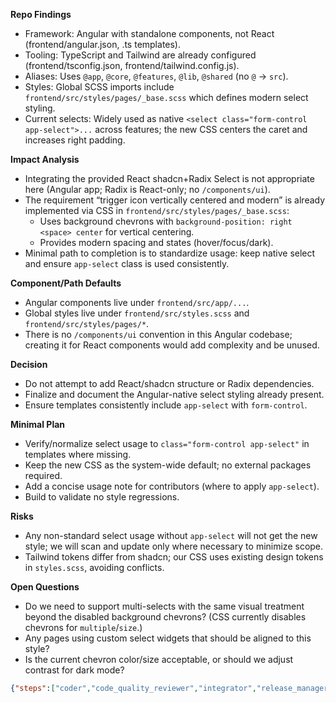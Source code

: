 **Repo Findings**
- Framework: Angular with standalone components, not React (frontend/angular.json, .ts templates).
- Tooling: TypeScript and Tailwind are already configured (frontend/tsconfig.json, frontend/tailwind.config.js).
- Aliases: Uses `@app`, `@core`, `@features`, `@lib`, `@shared` (no `@` → `src`).
- Styles: Global SCSS imports include `frontend/src/styles/pages/_base.scss` which defines modern select styling.
- Current selects: Widely used as native `<select class="form-control app-select">...` across features; the new CSS centers the caret and increases right padding.

**Impact Analysis**
- Integrating the provided React shadcn+Radix Select is not appropriate here (Angular app; Radix is React-only; no `/components/ui`).
- The requirement “trigger icon vertically centered and modern” is already implemented via CSS in `frontend/src/styles/pages/_base.scss`:
  - Uses background chevrons with `background-position: right <space> center` for vertical centering.
  - Provides modern spacing and states (hover/focus/dark).
- Minimal path to completion is to standardize usage: keep native select and ensure `app-select` class is used consistently.

**Component/Path Defaults**
- Angular components live under `frontend/src/app/...`.
- Global styles live under `frontend/src/styles.scss` and `frontend/src/styles/pages/*`.
- There is no `/components/ui` convention in this Angular codebase; creating it for React components would add complexity and be unused.

**Decision**
- Do not attempt to add React/shadcn structure or Radix dependencies.
- Finalize and document the Angular-native select styling already present.
- Ensure templates consistently include `app-select` with `form-control`.

**Minimal Plan**
- Verify/normalize select usage to `class="form-control app-select"` in templates where missing.
- Keep the new CSS as the system-wide default; no external packages required.
- Add a concise usage note for contributors (where to apply `app-select`).
- Build to validate no style regressions.

**Risks**
- Any non-standard select usage without `app-select` will not get the new style; we will scan and update only where necessary to minimize scope.
- Tailwind tokens differ from shadcn; our CSS uses existing design tokens in `styles.scss`, avoiding conflicts.

**Open Questions**
- Do we need to support multi-selects with the same visual treatment beyond the disabled background chevrons? (CSS currently disables chevrons for `multiple`/`size`.)
- Any pages using custom select widgets that should be aligned to this style?
- Is the current chevron color/size acceptable, or should we adjust contrast for dark mode?

```json
{"steps":["coder","code_quality_reviewer","integrator","release_manager"],"notes":"Angular + Tailwind + TS already present. React/shadcn/Radix integration is not suitable. The new CSS in frontend/src/styles/pages/_base.scss modernizes selects and vertically centers the trigger icon. Minimal work: ensure all <select> use class \"form-control app-select\", keep CSS, and document usage. No new dependencies.","tests":"Manual checks: 1) Verify selects across Settings, Reports, Analyze, Board, Admin pages render with centered chevron, adequate right padding, and consistent radius. 2) Hover/focus states show border/ring and subtle shadow; disabled state dims and locks cursor. 3) Dark mode: check chevron visibility, focus outline, and contrast. 4) Multi-selects: confirm chevrons are removed and layout is stable. 5) Mobile viewport: ensure no overflow and tap targets remain ≥44px."}
```